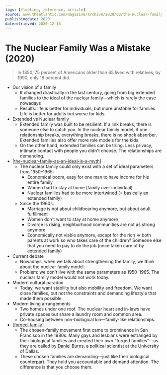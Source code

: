 ```yaml
---
tags: [fleeting, reference, article]
source: www.theatlantic.com/magazine/archive/2020/03/the-nuclear-family-was-a-mistake/605536/
publishingdate: 2020
dateretrieved: 2020-12-15
---
```


# The Nuclear Family Was a Mistake (2020)

> In 1850, 75 percent of Americans older than 65 lived with relatives; by 1990, only 18 percent did.

- Our vision of a family
	- It changed drastically in the last century, going from big extended families to the ideal of the nuclear family—which is rarely the case nowadays
	- Results: life is better for individuals, but more unstable for families. Life is better for adults but worse for kids.
- Extended vs Nuclear family
	- Extended family was built to be resilient. If a link breaks, there is someone else to catch you. In the nuclear family model, if one relationship breaks, everything breaks, there is no shock absorber. Extended families also offer more role models for the kids.
	- On the other hand, extended families can be tiring. Less privacy, intimate contact with people you didn't choose. The relationships are demanding.
- [[the-nuclear-family-as-an-ideal-is-a-myth]]
	- The nuclear family could only exist with a set of ideal parameters from 1950–1965:
		- Economical boom, easy for one man to have income for his entire family
		- Women had to stay at home (family over individual)
		- Nuclear families had to be more intertwined (= basically an extended family)
	- Since the 1960s:
		- Marriage is not about childbearing anymore, but about adult fulfillment
		- Women don't want to stay at home anymore
		- Divorce is rising, neighborhood communities are not as strong anymore
		- Economically not viable anymore, except for the rich => both parents at work so who takes care of the children? Someone else that you need to pay to do the job (once taken care of by extended family)
- Current debate
	- Nowadays, when we talk about strengthening the family, we think about the nuclear family model.
	- Problem: we don't live with the same parameters as 1950–1965. The nuclear family model would not work today.
- Modern cultural paradox
	- Today, we want stability but also mobility and freedom. We want close families, but not the constraints and demanding lifestyle that made them possible.
- Modern living arrangements
	- Two homes under one roof. The nuclear heart and in-laws have private spaces but share a laundry room and common area.
	- Co-housing between non-biological kin—family-like relationships.
- [[forged-family]]
	- The chosen-family movement first came to prominence in San Francisco in the 1980s. Many gays and lesbians were estranged by their biological families and created their own "forged families"—as they are called by Daniel Burns, a political scientist at the University of Dallas.
	- These chosen families are demanding—just like their biological counterpart. They hold you accountable and demand attention. The difference is that you choose them.

[//begin]: # "Autogenerated link references for markdown compatibility"
[the-nuclear-family-as-an-ideal-is-a-myth]: ../3-literature/the-nuclear-family-as-an-ideal-is-a-myth "The Nuclear Family as an Ideal Is a Myth"
[forged-family]: ../3-literature/forged-family "Forged Family"
[//end]: # "Autogenerated link references"